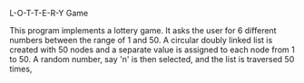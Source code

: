 L-O-T-T-E-R-Y Game

This program implements a lottery game. It asks the user for 6 different numbers between the range of
1 and 50. A circular doubly linked list is created with 50 nodes and a separate value is assigned to each
node from 1 to 50. A random number, say 'n' is then selected, and the list is traversed 50 times,
